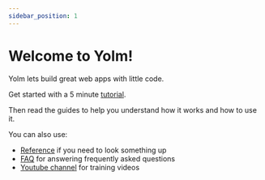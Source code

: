 ```yaml
---
sidebar_position: 1
---
```


# Welcome to Yolm!

Yolm lets build great web apps with little code.

Get started with a 5 minute [tutorial](./tutorial).

Then read the guides to help you understand how it works and how to use it.

You can also use:

- [Reference](/reference) if you need to look something up
- [FAQ](/faq) for answering frequently asked questions
- [Youtube channel](https://www.youtube.com/@yolm-io) for training videos

